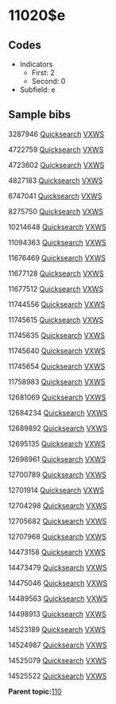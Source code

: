 # 11020$e

## Codes

-   Indicators
    -   First: 2
    -   Second: 0
-   Subfield: e

## Sample bibs

3287946 [Quicksearch](https://search.library.yale.edu/catalog/3287946) [VXWS](http://prodorbis.library.yale.edu:7014/vxws/GetHoldingsService?bibId=3287946)

4722759 [Quicksearch](https://search.library.yale.edu/catalog/4722759) [VXWS](http://prodorbis.library.yale.edu:7014/vxws/GetHoldingsService?bibId=4722759)

4723602 [Quicksearch](https://search.library.yale.edu/catalog/4723602) [VXWS](http://prodorbis.library.yale.edu:7014/vxws/GetHoldingsService?bibId=4723602)

4827183 [Quicksearch](https://search.library.yale.edu/catalog/4827183) [VXWS](http://prodorbis.library.yale.edu:7014/vxws/GetHoldingsService?bibId=4827183)

6747041 [Quicksearch](https://search.library.yale.edu/catalog/6747041) [VXWS](http://prodorbis.library.yale.edu:7014/vxws/GetHoldingsService?bibId=6747041)

8275750 [Quicksearch](https://search.library.yale.edu/catalog/8275750) [VXWS](http://prodorbis.library.yale.edu:7014/vxws/GetHoldingsService?bibId=8275750)

10214648 [Quicksearch](https://search.library.yale.edu/catalog/10214648) [VXWS](http://prodorbis.library.yale.edu:7014/vxws/GetHoldingsService?bibId=10214648)

11094363 [Quicksearch](https://search.library.yale.edu/catalog/11094363) [VXWS](http://prodorbis.library.yale.edu:7014/vxws/GetHoldingsService?bibId=11094363)

11676469 [Quicksearch](https://search.library.yale.edu/catalog/11676469) [VXWS](http://prodorbis.library.yale.edu:7014/vxws/GetHoldingsService?bibId=11676469)

11677128 [Quicksearch](https://search.library.yale.edu/catalog/11677128) [VXWS](http://prodorbis.library.yale.edu:7014/vxws/GetHoldingsService?bibId=11677128)

11677512 [Quicksearch](https://search.library.yale.edu/catalog/11677512) [VXWS](http://prodorbis.library.yale.edu:7014/vxws/GetHoldingsService?bibId=11677512)

11744556 [Quicksearch](https://search.library.yale.edu/catalog/11744556) [VXWS](http://prodorbis.library.yale.edu:7014/vxws/GetHoldingsService?bibId=11744556)

11745615 [Quicksearch](https://search.library.yale.edu/catalog/11745615) [VXWS](http://prodorbis.library.yale.edu:7014/vxws/GetHoldingsService?bibId=11745615)

11745635 [Quicksearch](https://search.library.yale.edu/catalog/11745635) [VXWS](http://prodorbis.library.yale.edu:7014/vxws/GetHoldingsService?bibId=11745635)

11745640 [Quicksearch](https://search.library.yale.edu/catalog/11745640) [VXWS](http://prodorbis.library.yale.edu:7014/vxws/GetHoldingsService?bibId=11745640)

11745654 [Quicksearch](https://search.library.yale.edu/catalog/11745654) [VXWS](http://prodorbis.library.yale.edu:7014/vxws/GetHoldingsService?bibId=11745654)

11758983 [Quicksearch](https://search.library.yale.edu/catalog/11758983) [VXWS](http://prodorbis.library.yale.edu:7014/vxws/GetHoldingsService?bibId=11758983)

12681069 [Quicksearch](https://search.library.yale.edu/catalog/12681069) [VXWS](http://prodorbis.library.yale.edu:7014/vxws/GetHoldingsService?bibId=12681069)

12684234 [Quicksearch](https://search.library.yale.edu/catalog/12684234) [VXWS](http://prodorbis.library.yale.edu:7014/vxws/GetHoldingsService?bibId=12684234)

12689892 [Quicksearch](https://search.library.yale.edu/catalog/12689892) [VXWS](http://prodorbis.library.yale.edu:7014/vxws/GetHoldingsService?bibId=12689892)

12695135 [Quicksearch](https://search.library.yale.edu/catalog/12695135) [VXWS](http://prodorbis.library.yale.edu:7014/vxws/GetHoldingsService?bibId=12695135)

12698961 [Quicksearch](https://search.library.yale.edu/catalog/12698961) [VXWS](http://prodorbis.library.yale.edu:7014/vxws/GetHoldingsService?bibId=12698961)

12700789 [Quicksearch](https://search.library.yale.edu/catalog/12700789) [VXWS](http://prodorbis.library.yale.edu:7014/vxws/GetHoldingsService?bibId=12700789)

12701914 [Quicksearch](https://search.library.yale.edu/catalog/12701914) [VXWS](http://prodorbis.library.yale.edu:7014/vxws/GetHoldingsService?bibId=12701914)

12704298 [Quicksearch](https://search.library.yale.edu/catalog/12704298) [VXWS](http://prodorbis.library.yale.edu:7014/vxws/GetHoldingsService?bibId=12704298)

12705682 [Quicksearch](https://search.library.yale.edu/catalog/12705682) [VXWS](http://prodorbis.library.yale.edu:7014/vxws/GetHoldingsService?bibId=12705682)

12707968 [Quicksearch](https://search.library.yale.edu/catalog/12707968) [VXWS](http://prodorbis.library.yale.edu:7014/vxws/GetHoldingsService?bibId=12707968)

14473158 [Quicksearch](https://search.library.yale.edu/catalog/14473158) [VXWS](http://prodorbis.library.yale.edu:7014/vxws/GetHoldingsService?bibId=14473158)

14473479 [Quicksearch](https://search.library.yale.edu/catalog/14473479) [VXWS](http://prodorbis.library.yale.edu:7014/vxws/GetHoldingsService?bibId=14473479)

14475046 [Quicksearch](https://search.library.yale.edu/catalog/14475046) [VXWS](http://prodorbis.library.yale.edu:7014/vxws/GetHoldingsService?bibId=14475046)

14489563 [Quicksearch](https://search.library.yale.edu/catalog/14489563) [VXWS](http://prodorbis.library.yale.edu:7014/vxws/GetHoldingsService?bibId=14489563)

14498913 [Quicksearch](https://search.library.yale.edu/catalog/14498913) [VXWS](http://prodorbis.library.yale.edu:7014/vxws/GetHoldingsService?bibId=14498913)

14523189 [Quicksearch](https://search.library.yale.edu/catalog/14523189) [VXWS](http://prodorbis.library.yale.edu:7014/vxws/GetHoldingsService?bibId=14523189)

14524987 [Quicksearch](https://search.library.yale.edu/catalog/14524987) [VXWS](http://prodorbis.library.yale.edu:7014/vxws/GetHoldingsService?bibId=14524987)

14525079 [Quicksearch](https://search.library.yale.edu/catalog/14525079) [VXWS](http://prodorbis.library.yale.edu:7014/vxws/GetHoldingsService?bibId=14525079)

14525522 [Quicksearch](https://search.library.yale.edu/catalog/14525522) [VXWS](http://prodorbis.library.yale.edu:7014/vxws/GetHoldingsService?bibId=14525522)

**Parent topic:**[110](../../tags/110/110.md)

